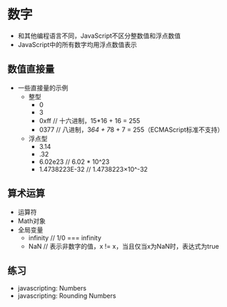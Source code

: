 # 数字

- 和其他编程语言不同，JavaScript不区分整数值和浮点数值
- JavaScript中的所有数字均用浮点数值表示

## 数值直接量

- 一些直接量的示例
    - 整型
        - 0
        - 3
        - 0xff // 十六进制，15*16 + 16 = 255
        - 0377 // 八进制，3*64 + 7*8 + 7 = 255（ECMAScript标准不支持）
    - 浮点型
        - 3.14
        - .32
        - 6.02e23   //  6.02 * 10^23
        - 1.4738223E-32 // 1.4738223×10^-32

## 算术运算

- 运算符
- Math对象
- 全局变量
    - infinity // 1/0 === infinity
    - NaN //  表示非数字的值，x != x，当且仅当x为NaN时，表达式为true

## 练习
- javascripting: Numbers
- javascripting: Rounding Numbers

